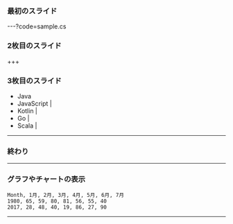 ### 最初のスライド

---?code=sample.cs

### 2枚目のスライド

+++

### 3枚目のスライド

- Java
- JavaScript |
- Kotlin |
- Go |
- Scala |

---

### 終わり

---

### グラフやチャートの表示


<canvas data-chart="radar">


    Month, 1月, 2月, 3月, 4月, 5月, 6月, 7月
    1980, 65, 59, 80, 81, 56, 55, 40
    2017, 28, 48, 40, 19, 86, 27, 90


</canvas>

---
